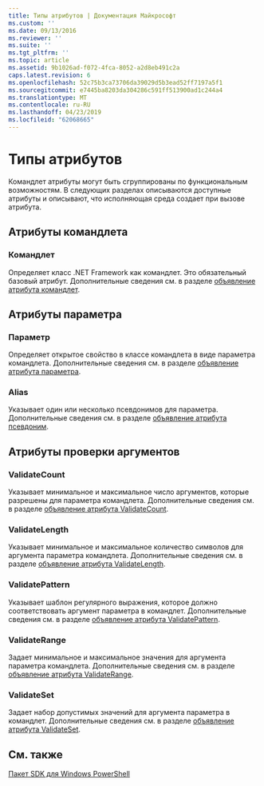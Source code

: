 ```yaml
---
title: Типы атрибутов | Документация Майкрософт
ms.custom: ''
ms.date: 09/13/2016
ms.reviewer: ''
ms.suite: ''
ms.tgt_pltfrm: ''
ms.topic: article
ms.assetid: 9b1026ad-f072-4fca-8052-a2d8eb491c2a
caps.latest.revision: 6
ms.openlocfilehash: 52c75b3ca73706da39029d5b3ead52ff7197a5f1
ms.sourcegitcommit: e7445ba8203da304286c591ff513900ad1c244a4
ms.translationtype: MT
ms.contentlocale: ru-RU
ms.lasthandoff: 04/23/2019
ms.locfileid: "62068665"
---
```

# <a name="attribute-types"></a>Типы атрибутов

Командлет атрибуты могут быть сгруппированы по функциональным возможностям.
В следующих разделах описываются доступные атрибуты и описывают, что исполняющая среда создает при вызове атрибута.

## <a name="cmdlet-attributes"></a>Атрибуты командлета

### <a name="cmdlet"></a>Командлет

Определяет класс .NET Framework как командлет.
Это обязательный базовый атрибут.
Дополнительные сведения см. в разделе [объявление атрибута командлет](./cmdlet-attribute-declaration.md).

## <a name="parameter-attributes"></a>Атрибуты параметра

### <a name="parameter"></a>Параметр

Определяет открытое свойство в классе командлета в виде параметра командлета.
Дополнительные сведения см. в разделе [объявление атрибута параметра](./parameter-attribute-declaration.md).

### <a name="alias"></a>Alias

Указывает один или несколько псевдонимов для параметра.
Дополнительные сведения см. в разделе [объявление атрибута псевдоним](./alias-attribute-declaration.md).

## <a name="argument-validation-attributes"></a>Атрибуты проверки аргументов

### <a name="validatecount"></a>ValidateCount

Указывает минимальное и максимальное число аргументов, которые разрешены для параметра командлета.
Дополнительные сведения см. в разделе [объявление атрибута ValidateCount](./validatecount-attribute-declaration.md).

### <a name="validatelength"></a>ValidateLength

Указывает минимальное и максимальное количество символов для аргумента параметра командлета.
Дополнительные сведения см. в разделе [объявление атрибута ValidateLength](./validatelength-attribute-declaration.md).

### <a name="validatepattern"></a>ValidatePattern

Указывает шаблон регулярного выражения, которое должно соответствовать аргумент параметра в командлет.
Дополнительные сведения см. в разделе [объявление атрибута ValidatePattern](./validatepattern-attribute-declaration.md).

### <a name="validaterange"></a>ValidateRange

Задает минимальное и максимальное значения для аргумента параметра командлета.
Дополнительные сведения см. в разделе [объявление атрибута ValidateRange](./validaterange-attribute-declaration.md).

### <a name="validateset"></a>ValidateSet

Задает набор допустимых значений для аргумента параметра в командлет.
Дополнительные сведения см. в разделе [объявление атрибута ValidateSet](./validateset-attribute-declaration.md).

## <a name="see-also"></a>См. также

[Пакет SDK для Windows PowerShell](../windows-powershell-reference.md)

